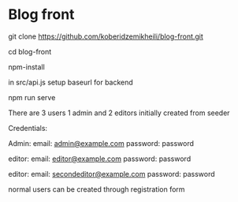 
# Blog front

git clone https://github.com/koberidzemikheili/blog-front.git

cd blog-front

npm-install

in src/api.js setup baseurl for backend

npm run serve

There are 3 users 1 admin and 2 editors initially created from seeder

Credentials:

Admin: email:
 admin@example.com password: password

editor: email:
 editor@example.com password: password

editor: email:
 secondeditor@example.com password: password

 normal users can be created through registration form 